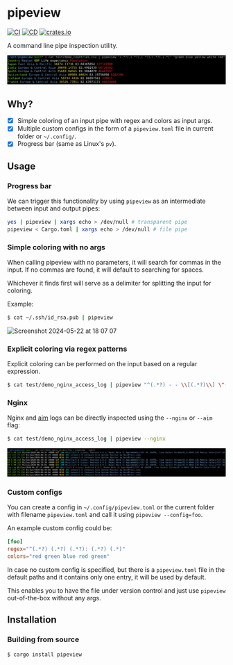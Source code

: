 # pipeview

[![CI](https://github.com/mihaigalos/pipeview/actions/workflows/ci.yaml/badge.svg)](https://github.com/mihaigalos/pipeview/actions/workflows/ci.yaml)
[![CD](https://github.com/mihaigalos/pipeview/actions/workflows/cd.yaml/badge.svg)](https://github.com/mihaigalos/pipeview/actions/workflows/cd.yaml)
[![crates.io](https://img.shields.io/crates/d/pipeview.svg)](https://crates.io/crates/pipeview)

A command line pipe inspection utility.

![screenshot](screenshots/pipeview.png)

## Why?

* [x] Simple coloring of an input pipe with regex and colors as input args.
* [x] Multiple custom configs in the form of a `pipeview.toml` file in current folder or `~/.config/`.
* [x] Progress bar (same as Linux's `pv`).

## Usage

### Progress bar

We can trigger this functionality by using `pipeview` as an intermediate between input and output pipes:

```bash
yes | pipeview | xargs echo > /dev/null # transparent pipe
pipeview < Cargo.toml | xargs echo > /dev/null # file pipe
```

### Simple coloring with no args
When calling pipeview with no parameters, it will search for commas in the input. If no commas are found, it will default to searching for spaces.

Whichever it finds first will serve as a delimiter for splitting the input for coloring.

Example:
```bash
$ cat ~/.ssh/id_rsa.pub | pipeview
```
![Screenshot 2024-05-22 at 18 07 07](https://github.com/mihaigalos/pipeview/assets/16443090/00de2004-f37b-42b4-a7a9-3abdcd288ed7)

### Explicit coloring via regex patterns
Explicit coloring can be performed on the input based on a regular expression.

```bash
$ cat test/demo_nginx_access_log | pipeview "^(.*?) - - \\[(.*?)\\] \"(.*?) .*?\" (.*?) .*? \".*?\" \"(.*?)\"" 'bgreen white yellow cyan blue'
```

### Nginx

Nginx and [aim](https://github.com/mihaigalos/aim) logs can be directly inspected using the `--nginx` or `--aim` flag:

```bash
$ cat test/demo_nginx_access_log | pipeview --nginx
```

![screenshot-nginx](screenshots/pipeview-nginx.png)

### Custom configs

You can create a config in `~/.config/pipeview.toml` or the current folder with filename `pipeview.toml` and call it using `pipeview --config=foo`.

An example custom config could be:
```toml
[foo]
regex="^(.*?) (.*?) (.*?): (.*?) (.*)"
colors="red green blue red green"
```

In case no custom config is specified, but there is a `pipeview.toml` file in the default paths and it contains only one entry, it will be used by default.

This enables you to have the file under version control and just use `pipeview` out-of-the-box without any args.

## Installation

### Building from source

```bash
$ cargo install pipeview
```
